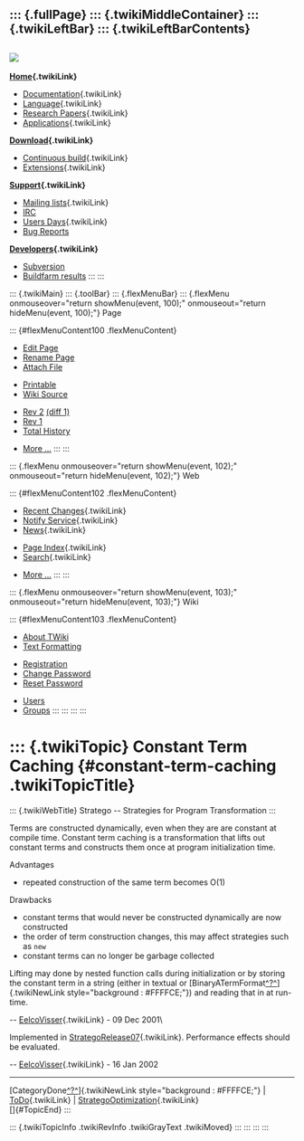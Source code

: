 ::: {.fullPage}
::: {.twikiMiddleContainer}
::: {.twikiLeftBar}
::: {.twikiLeftBarContents}
  ----------------------------------------------------------------------------------
  [![](../pub/Stratego/StrategoLogo/StrategoLogoTextlessWhite-100px.png)](WebHome)
  ----------------------------------------------------------------------------------

**[Home](WebHome){.twikiLink}**

-   [Documentation](StrategoDocumentation){.twikiLink}
-   [Language](StrategoLanguage){.twikiLink}
-   [Research Papers](StrategoPublications){.twikiLink}
-   [Applications](StrategoApplication){.twikiLink}

**[Download](StrategoDownload){.twikiLink}**

-   [Continuous build](ContinuousBuild){.twikiLink}
-   [Extensions](AdditionalPackageDownload){.twikiLink}

**[Support](StrategoSupport){.twikiLink}**

-   [Mailing lists](MailingList){.twikiLink}
-   [IRC](irc://irc.freenode.net/#stratego)
-   [Users Days](StrategoUsersDay){.twikiLink}
-   [Bug Reports](http://yellowgrass.org/project/StrategoXT)

**[Developers](StrategoDev){.twikiLink}**

-   [Subversion](https://svn.strategoxt.org/repos/StrategoXT/strategoxt/trunk)
-   [Buildfarm
    results](http://hydra.nixos.org/jobset/strategoxt/strategoxt-release/all)
:::
:::

::: {.twikiMain}
::: {.toolBar}
::: {.flexMenuBar}
::: {.flexMenu onmouseover="return showMenu(event, 100);" onmouseout="return hideMenu(event, 100);"}
Page

::: {#flexMenuContent100 .flexMenuContent}
-   [Edit
    Page](http://www.program-transformation.org/edit/Stratego/ConstantTermCaching?t=1536825558)
-   [Rename
    Page](http://www.program-transformation.org/rename/Stratego/ConstantTermCaching)
-   [Attach
    File](http://www.program-transformation.org/attach/Stratego/ConstantTermCaching)

<!-- -->

-   [Printable](http://www.program-transformation.org/view/Stratego/ConstantTermCaching?skin=print.pattern)
-   [Wiki
    Source](http://www.program-transformation.org/view/Stratego/ConstantTermCaching?skin=text&raw=on&contenttype=text/plain)

<!-- -->

-   [Rev
    2](http://www.program-transformation.org/view/Stratego/ConstantTermCaching?rev=1.2)
    [(diff 1)](http://www.program-transformation.org/rdiff/Stratego/ConstantTermCaching?rev1=1.2&rev2=1.1)
-   [Rev
    1](http://www.program-transformation.org/view/Stratego/ConstantTermCaching?rev=1.1)
-   [Total
    History](http://www.program-transformation.org/rdiff/Stratego/ConstantTermCaching)

<!-- -->

-   [More
    \...](http://www.program-transformation.org/oops/Stratego/ConstantTermCaching?template=oopsmore&param1=1.2&param2=1.2)
:::
:::

::: {.flexMenu onmouseover="return showMenu(event, 102);" onmouseout="return hideMenu(event, 102);"}
Web

::: {#flexMenuContent102 .flexMenuContent}
-   [Recent Changes](WebChanges){.twikiLink}
-   [Notify Service](WebNotify){.twikiLink}
-   [News](WebNews){.twikiLink}

<!-- -->

-   [Page Index](WebIndex){.twikiLink}
-   [Search](WebSearch){.twikiLink}

<!-- -->

-   [More
    \...](http://www.program-transformation.org/oops/Stratego/ConstantTermCaching?template=oopsmore&param1=1.2&param2=1.2)
:::
:::

::: {.flexMenu onmouseover="return showMenu(event, 103);" onmouseout="return hideMenu(event, 103);"}
Wiki

::: {#flexMenuContent103 .flexMenuContent}
-   [About
    TWiki](http://www.program-transformation.org/view/TWiki/WebHome)
-   [Text
    Formatting](http://www.program-transformation.org/view/TWiki/TextFormattingRules)

<!-- -->

-   [Registration](http://www.program-transformation.org/view/TWiki/TWikiRegistration)
-   [Change
    Password](http://www.program-transformation.org/view/TWiki/ChangePassword)
-   [Reset
    Password](http://www.program-transformation.org/view/TWiki/ResetPassword)

<!-- -->

-   [Users](http://www.program-transformation.org/view/Main/TWikiUsers)
-   [Groups](http://www.program-transformation.org/view/Main/TWikiGroups)
:::
:::
:::
:::

::: {.twikiTopic}
Constant Term Caching {#constant-term-caching .twikiTopicTitle}
=====================

::: {.twikiWebTitle}
Stratego \-- Strategies for Program Transformation
:::

Terms are constructed dynamically, even when they are are constant at
compile time. Constant term caching is a transformation that lifts out
constant terms and constructs them once at program initialization time.

Advantages

-   repeated construction of the same term becomes O(1)

Drawbacks

-   constant terms that would never be constructed dynamically are now
    constructed
-   the order of term construction changes, this may affect strategies
    such as `new`
-   constant terms can no longer be garbage collected

Lifting may done by nested function calls during initialization or by
storing the constant term in a string (either in textual or
[BinaryATermFormat[^?^](http://www.program-transformation.org/edit/Stratego/BinaryATermFormat?topicparent=Stratego.ConstantTermCaching)]{.twikiNewLink
style="background : #FFFFCE;"}) and reading that in at run-time.

\-- [EelcoVisser](../Main/EelcoVisser){.twikiLink} - 09 Dec 2001\

Implemented in [StrategoRelease07](StrategoRelease07){.twikiLink}.
Performance effects should be evaluated.

\-- [EelcoVisser](../Main/EelcoVisser){.twikiLink} - 16 Jan 2002

------------------------------------------------------------------------

[CategoryDone[^?^](http://www.program-transformation.org/edit/Stratego/CategoryDone?topicparent=Stratego.ConstantTermCaching)]{.twikiNewLink
style="background : #FFFFCE;"} \| [ToDo](ToDo){.twikiLink} \|
[StrategoOptimization](StrategoOptimization){.twikiLink}\
[]{#TopicEnd}
:::

::: {.twikiTopicInfo .twikiRevInfo .twikiGrayText .twikiMoved}
:::
:::
:::
:::
